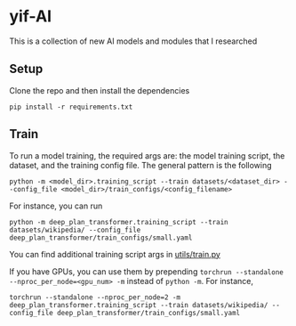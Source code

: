 # yif-AI

This is a collection of new AI models and modules that I researched

## Setup

Clone the repo and then install the dependencies

```
pip install -r requirements.txt
```

## Train

To run a model training, the required args are: the model training script, the dataset, and the training config file. The general pattern is the following

```
python -m <model_dir>.training_script --train datasets/<dataset_dir> --config_file <model_dir>/train_configs/<config_filename>
```

For instance, you can run

```
python -m deep_plan_transformer.training_script --train datasets/wikipedia/ --config_file deep_plan_transformer/train_configs/small.yaml
```

You can find additional training script args in [utils/train.py](utils/train.py)

If you have GPUs, you can use them by prepending `torchrun --standalone --nproc_per_node=<gpu_num> -m` instead of `python -m`. For instance,

```
torchrun --standalone --nproc_per_node=2 -m deep_plan_transformer.training_script --train datasets/wikipedia/ --config_file deep_plan_transformer/train_configs/small.yaml
```

